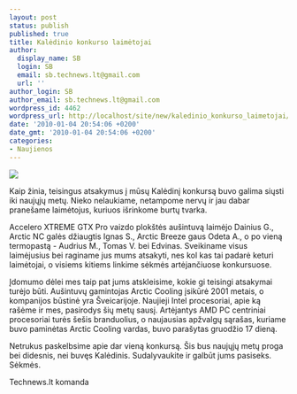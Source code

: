 ```yaml
---
layout: post
status: publish
published: true
title: Kalėdinio konkurso laimėtojai
author:
  display_name: SB
  login: SB
  email: sb.technews.lt@gmail.com
  url: ''
author_login: SB
author_email: sb.technews.lt@gmail.com
wordpress_id: 4462
wordpress_url: http://localhost/site/new/kaledinio_konkurso_laimetojai/
date: '2010-01-04 20:54:06 +0200'
date_gmt: '2010-01-04 20:54:06 +0200'
categories:
- Naujienos
---
```

<div class="imgright"><img src="http://www.part.lt/img/1586c0ed9141dffe05ca1288bae146f4810.png"  /></div>
<p>Kaip žinia, teisingus atsakymus į mūsų Kalėdinį konkursą buvo galima siųsti iki naujųjų metų. Nieko nelaukiame, netampome nervų ir jau dabar pranešame laimėtojus, kuriuos išrinkome burtų tvarka.</p>
<p>Accelero XTREME GTX Pro vaizdo plokštės aušintuvą laimėjo Dainius G., Arctic NC galės džiaugtis Ignas S., Arctic Breeze gaus Odeta A., o po vieną termopastą  - Audrius M., Tomas V. bei Edvinas. Sveikiname visus laimėjusius bei raginame jus mums atsakyti, nes kol kas tai padarė keturi laimėtojai, o visiems kitiems linkime sėkmės artėjančiuose konkursuose.</p>
<p>Įdomumo dėlei mes taip pat jums atskleisime, kokie gi teisingi atsakymai turėjo būti. Aušintuvų gamintojas Arctic Cooling įsikūrė 2001 metais, o kompanijos būstinė yra Šveicarijoje. Naujieji Intel procesoriai, apie ką rašėme ir mes, pasirodys šių metų sausį. Artėjantys AMD PC centriniai procesoriai turės šešis branduolius, o naujausias apžvalgų sąrašas, kuriame buvo paminėtas Arctic Cooling vardas, buvo parašytas gruodžio 17 dieną.</p>
<p>Netrukus paskelbsime apie dar vieną konkursą. Šis bus naujųjų metų proga bei didesnis, nei buvęs Kalėdinis. Sudalyvaukite ir galbūt jums pasiseks. Sėkmės.</p>
<p>Technews.lt komanda<br /></p>
